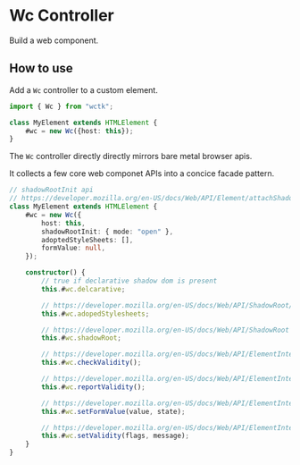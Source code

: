 # Wc Controller

Build a web component.

## How to use

Add a `Wc` controller to a custom element.

```ts
import { Wc } from "wctk";

class MyElement extends HTMLElement {
	#wc = new Wc({host: this});
}
```

The `Wc` controller directly directly mirrors bare metal browser apis.

It collects a few core web componet APIs into a concice facade pattern.

```ts
// shadowRootInit api
// https://developer.mozilla.org/en-US/docs/Web/API/Element/attachShadow#options
class MyElement extends HTMLElement {
	#wc = new Wc({
		host: this, 
		shadowRootInit: { mode: "open" },
		adoptedStyleSheets: [],
		formValue: null,
	});

	constructor() {
		// true if declarative shadow dom is present
		this.#wc.delcarative;

		// https://developer.mozilla.org/en-US/docs/Web/API/ShadowRoot/adoptedStyleSheets
		this.#wc.adopedStylesheets;

		// https://developer.mozilla.org/en-US/docs/Web/API/ShadowRoot
		this.#wc.shadowRoot;

		// https://developer.mozilla.org/en-US/docs/Web/API/ElementInternals/checkValidity
		this.#wc.checkValidity();

		// https://developer.mozilla.org/en-US/docs/Web/API/ElementInternals/reportValidity
		this.#wc.reportValidity();

		// https://developer.mozilla.org/en-US/docs/Web/API/ElementInternals/setFormValue
		this.#wc.setFormValue(value, state);

		// https://developer.mozilla.org/en-US/docs/Web/API/ElementInternals/setValidity
		this.#wc.setValidity(flags, message);
	}
}
```
